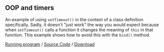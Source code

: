 ## OOP and timers

An example of using `setTimeout()` in the context of a class definition specifically. Sadly, it doesn't "just work" the way you would expect because when `setTimeout()` calls a function it changes the meaning of `this` in that function. This example shows how to avoid this with the `bind()` method.

[Running program](https://pippinbarr.github.io/cart253-2020/examples/time/oop-and-timers/) / [Source Code](https://github.com/pippinbarr/cart253-2020/tree/master/examples/time/oop-and-timers) / [Download](https://pippinbarr.github.io/cart253-2020/examples/time/oop-and-timers.zip)
